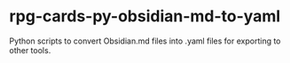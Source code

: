 # rpg-cards-py-obsidian-md-to-yaml

Python scripts to convert Obsidian.md files into .yaml files for exporting to other tools.

